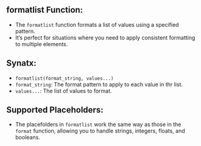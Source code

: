 ## formatlist Function:
- The `formatlist` function formats a list of values using a specified pattern.
- It’s perfect for situations where you need to apply consistent formatting to multiple elements.

## Synatx:
- `formatlist(format_string, values...)`
- `format_string`: The format pattern to apply to each value in thr list.
- `values...`: The list of values to format.

## Supported Placeholders:
- The placefolders in `formatlist` work the same way as those in the `format` function, allowing you to handle strings, integers, floats, and booleans.
